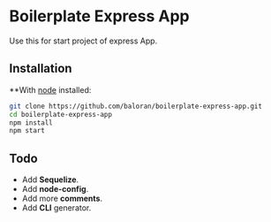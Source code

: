 # Boilerplate Express App

Use this for start project of express App.

## Installation

**With [node](http://nodejs.org) installed:
```bash
git clone https://github.com/baloran/boilerplate-express-app.git
cd boilerplate-express-app
npm install
npm start
```

## Todo

- Add **Sequelize**.
- Add **node-config**.
- Add more **comments**.
- Add **CLI** generator.